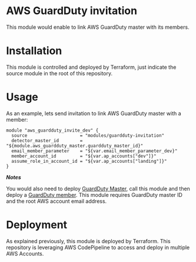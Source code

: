 # AWS GuardDuty invitation

This module would enable to link AWS GuardDuty master with its members.

# Installation

This module is controlled and deployed by Terraform, just indicate the source module in the root of this repository.

# Usage

As an example, lets send invitation to link AWS GuardDuty master with a member:

```hcl
module "aws_guardduty_invite_dev" {
  source                    = "modules/guardduty-invitation"
  detector_master_id        = "${module.aws_guardduty_master.guardduty_master_id}"
  email_member_parameter    = "${var.email_member_parameter_dev}"
  member_account_id         = "${var.ap_accounts["dev"]}"
  assume_role_in_account_id = "${var.ap_accounts["landing"]}"
}
```

***Notes***

You would also need to deploy [GuardDuty Master](../guardduty-master), call this module and then deploy a [GuardDuty member](../guardduty-member). This module requires GuardDuty master ID and the root AWS account email address.

# Deployment

As explained previously, this module is deployed by Terraform. This repository is leveraging AWS CodePipeline to access and deploy in multiple AWS Accounts.
